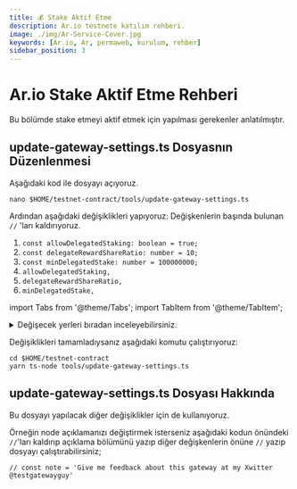 ```yaml
---
title: 💰 Stake Aktif Etme
description: Ar.io testnete katılım rehberi.
image: ./img/Ar-Service-Cover.jpg
keywords: [Ar.io, Ar, permaweb, kurulum, rehber]
sidebar_position: 3
---
```


# Ar.io Stake Aktif Etme Rehberi

Bu bölümde stake etmeyi aktif etmek için yapılması gerekenler anlatılmıştır.

## update-gateway-settings.ts Dosyasnın Düzenlenmesi

Aşağıdaki kod ile dosyayı açıyoruz.
```shell
nano $HOME/testnet-contract/tools/update-gateway-settings.ts
```

Ardından aşağıdaki değişiklikleri yapıyoruz:
Değişkenlerin başında bulunan `//` 'ları kaldırıyoruz. 
1. `const allowDelegatedStaking: boolean = true;`
2. `const delegateRewardShareRatio: number = 10;`
3. `const minDelegatedStake: number = 100000000;`
4. `allowDelegatedStaking,`
5. `delegateRewardShareRatio,`
6. `minDelegatedStake,`

import Tabs from '@theme/Tabs';
import TabItem from '@theme/TabItem';

<details>

<summary>Değişecek yerleri bıradan inceleyebilirsiniz.</summary>

    <Tabs>
    <TabItem value="Orijinal Hali">

    ``` 
    import { JWKInterface } from 'arweave/node/lib/wallet';

    import { IOState } from '../src/types';
    import {
      arnsContractTxId,
      arweave,
      getContractManifest,
      initialize,
      loadWallet,
      warp,
    } from './utilities';

    /* eslint-disable no-console */
    // This script will update the settings for a gateway that is already joined to the network
    // Only the gateway's wallet owner is authorized to adjust these settings
    (async () => {
      initialize();

      // the friendly label for this gateway
      // const label = 'Test Gateway';

      // the fully qualified domain name for this gateway eg. arweave.net
      // const fqdn = 'permanence-testing.org';

      // uncomment the below settings and update as needed
      // the port used for this gateway eg. 443
      // const port = 443

      // the application layer protocol used by this gateway eg http or https
      // const protocol = 'https'

      // an optional gateway properties file located at this Arweave transaction id eg.
      // const properties = 'FH1aVetOoulPGqgYukj0VE0wIhDy90WiQoV3U2PeY44'

      // an optional, short note to further describe this gateway and its status
      // const note = 'Give me feedback about this gateway at my Xwitter @testgatewayguy'

      // The observer wallet public address eg.iKryOeZQMONi2965nKz528htMMN_sBcjlhc-VncoRjA which is used to upload observation reports
      // const observerWallet = '';

      // Enable or disable delegated staking.  If true, other token holders can delegate their stake to this gateway
      // const allowDelegatedStaking: boolean = true;

      // Number between 0-100 indicating the percent of gateway and observer rewards given to delegates eg. 30 is 30% distributed to delegates
      // The default is 0
      // const delegateRewardShareRatio: number = 10;

      // The minimum stake in IO a delegate must use for this for this gateway.  Must be greater than the contracts minimum delegated stake
      // The default is 100 IO
      // const minDelegatedStake: number = 200;

      // Get the key file used for the distribution
      const wallet: JWKInterface = loadWallet();

      // wallet address
      const walletAddress = await arweave.wallets.getAddress(wallet);

      // get contract manifest
      const { evaluationOptions = {} } = await getContractManifest({
        contractTxId: arnsContractTxId,
      });

      // Read the ANT Registry Contract
      const contract = await warp
        .contract<IOState>(arnsContractTxId)
        .connect(wallet)
        .setEvaluationOptions(evaluationOptions)
        .syncState(`https://api.arns.app/v1/contract/${arnsContractTxId}`, {
          validity: true,
        });

      // Include any settings as needed below
      const writeInteraction = await contract.writeInteraction(
        {
          function: 'updateGatewaySettings',
          // label,
          // fqdn,
          // observerWallet,
          // port,
          // protocol,
          // properties,
          // allowDelegatedStaking,
          // delegateRewardShareRatio,
          // minDelegatedStake,
          // note
        },
        {
          disableBundling: true,
        },
      );

      console.log(
        `${walletAddress} successfully updated gateway settings with TX id: ${writeInteraction?.originalTxId}`,
      );
    })();
    ```

    </TabItem>
    <TabItem value="Değiştirilmiş Hali">

    ```
    import { JWKInterface } from 'arweave/node/lib/wallet';

    import { IOState } from '../src/types';
    import {
      arnsContractTxId,
      arweave,
      getContractManifest,
      initialize,
      loadWallet,
      warp,
    } from './utilities';

    /* eslint-disable no-console */
    // This script will update the settings for a gateway that is already joined to the network
    // Only the gateway's wallet owner is authorized to adjust these settings
    (async () => {
      initialize();

      // the friendly label for this gateway
      // const label = 'Test Gateway';

      // the fully qualified domain name for this gateway eg. arweave.net
      // const fqdn = 'permanence-testing.org';

      // uncomment the below settings and update as needed
      // the port used for this gateway eg. 443
      // const port = 443

      // the application layer protocol used by this gateway eg http or https
      // const protocol = 'https'

      // an optional gateway properties file located at this Arweave transaction id eg.
      // const properties = 'FH1aVetOoulPGqgYukj0VE0wIhDy90WiQoV3U2PeY44'

      // an optional, short note to further describe this gateway and its status
      // const note = 'Give me feedback about this gateway at my Xwitter @testgatewayguy'

      // The observer wallet public address eg.iKryOeZQMONi2965nKz528htMMN_sBcjlhc-VncoRjA which is used to upload observation reports
      // const observerWallet = '';

      // Enable or disable delegated staking.  If true, other token holders can delegate their stake to this gateway
      const allowDelegatedStaking: boolean = true;

      // Number between 0-100 indicating the percent of gateway and observer rewards given to delegates eg. 30 is 30% distributed to delegates
      // The default is 0
      const delegateRewardShareRatio: number = 10;

      // The minimum stake in IO a delegate must use for this for this gateway.  Must be greater than the contracts minimum delegated stake
      // The default is 100 IO
      const minDelegatedStake: number = 100000000;

      // Get the key file used for the distribution
      const wallet: JWKInterface = loadWallet();

      // wallet address
      const walletAddress = await arweave.wallets.getAddress(wallet);

      // get contract manifest
      const { evaluationOptions = {} } = await getContractManifest({
        contractTxId: arnsContractTxId,
      });

      // Read the ANT Registry Contract
      const contract = await warp
        .contract<IOState>(arnsContractTxId)
        .connect(wallet)
        .setEvaluationOptions(evaluationOptions)
        .syncState(`https://api.arns.app/v1/contract/${arnsContractTxId}`, {
          validity: true,
        });

      // Include any settings as needed below
      const writeInteraction = await contract.writeInteraction(
        {
          function: 'updateGatewaySettings',
          // label,
          // fqdn,
          // observerWallet,
          // port,
          // protocol,
          // properties,
          allowDelegatedStaking,
          delegateRewardShareRatio,
          minDelegatedStake,
          // note
        },
        {
          disableBundling: true,
        },
      );

      console.log(
        `${walletAddress} successfully updated gateway settings with TX id: ${writeInteraction?.originalTxId}`,
      );
    })();
    ```

    </TabItem>
    </Tabs>

</details>

Değişiklikleri tamamladıysanız aşağıdaki komutu çalıştırıyoruz:
```shell
cd $HOME/testnet-contract
yarn ts-node tools/update-gateway-settings.ts
```

## update-gateway-settings.ts Dosyası Hakkında

Bu dosyayı yapılacak diğer değişiklikler için de kullanıyoruz. 

Örneğin node açıklamanızı değiştirmek isterseniz aşağıdaki kodun önündeki `//`'ları kaldırıp açıklama bölümünü yazıp diğer değişkenlerin önüne `//` yazıp dosyayı çalıştırabilirsiniz;

`// const note = 'Give me feedback about this gateway at my Xwitter @testgatewayguy'`

  

